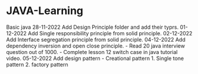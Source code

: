 # JAVA-Learning
Basic java 
28-11-2022 Add Design Principle folder and add their typrs.
01-12-2022 Add Single responsibility principle from solid principle.
02-12-2022 Add Interface segregation principle from solid principle.
04-12-2022 Add dependency inversion and open close principle. 
	   - Read 20 java interview question out of 1000.
	   - Complete lesson 12 switch case in java tutorial video.
05-12-2022 Add design pattern 
	   - Creational pattern
	   	1. Single tone pattern
		2. factory pattern 
